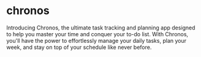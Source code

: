 # chronos
Introducing Chronos, the ultimate task tracking and planning app designed to help you master your time and conquer your to-do list. With Chronos, you'll have the power to effortlessly manage your daily tasks, plan your week, and stay on top of your schedule like never before.
